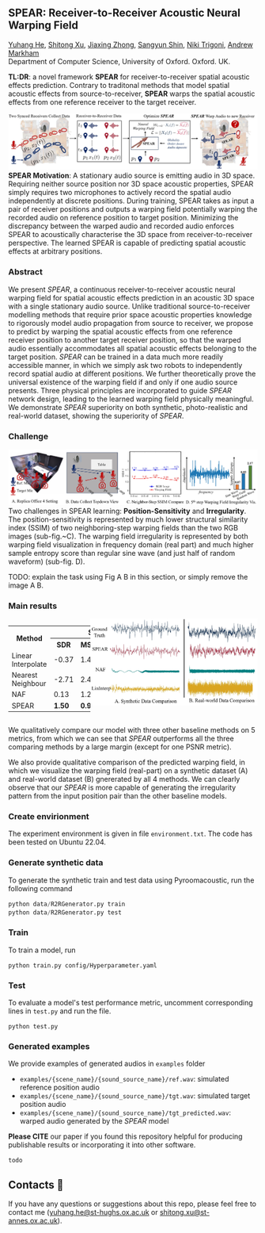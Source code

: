 ## SPEAR: Receiver-to-Receiver Acoustic Neural Warping Field

[Yuhang He](https://yuhanghe01.github.io/),
[Shitong Xu](https://github.com/xu-shitong),
[Jiaxing Zhong](https://www.cs.ox.ac.uk/people/jiaxing.zhong/),
[Sangyun Shin](https://www.cs.ox.ac.uk/people/sangyun.shin/),
[Niki Trigoni](https://www.cs.ox.ac.uk/people/niki.trigoni/),
[Andrew Markham](https://www.cs.ox.ac.uk/people/andrew.markham/)<br>
Department of Computer Science, University of Oxford. Oxford. UK.

**TL:DR**: a novel framework **SPEAR** for receiver-to-receiver spatial acoustic effects prediction. Contrary to traditonal methods that model spatial acoustic effects from source-to-receiver, **SPEAR** warps the spatial acoustic effects from one reference receiver to the target receiver.

<img src=res/SPEAR_mot.jpg></a>
**SPEAR Motivation**: A stationary audio source is emitting audio in 3D space. Requiring neither source position nor 3D space acoustic properties, SPEAR simply requires two microphones to actively record the spatial audio independently at discrete positions. During training, SPEAR takes as input a pair of receiver positions and outputs a warping field potentially warping the recorded audio on reference position to target position. Minimizing the discrepancy between the warped audio and recorded audio enforces SPEAR to acoustically characterise the 3D space from receiver-to-receiver perspective. The learned SPEAR is capable of predicting spatial acoustic effects at arbitrary positions.

### Abstract 
We present *SPEAR*, a continuous receiver-to-receiver acoustic neural warping field for spatial acoustic effects prediction in an acoustic 3D space with a single stationary audio source. Unlike traditional source-to-receiver modelling methods that require prior space acoustic properties knowledge to rigorously model audio propagation from source to receiver, we propose to predict by warping the spatial acoustic effects from one reference receiver position to another target receiver position, so that the warped audio essentially accommodates all spatial acoustic effects belonging to the target position. *SPEAR* can be trained in a data much more readily accessible manner, in which we simply ask two robots to independently record spatial audio at different positions. We further theoretically prove the universal existence of the warping field if and only if one audio source presents. Three physical principles are incorporated to guide *SPEAR* network design, leading to the learned warping field physically meaningful. We demonstrate *SPEAR* superiority on both synthetic, photo-realistic and real-world dataset, showing the superiority of *SPEAR*.

<!-- Details of the model architecture and experimental results can be found in [our paper](https://arxiv.org/abs/2312.11269). -->

### Challenge
<img src=res/warpfield_irregu_vis_v2.jpg></a>
Two challenges in SPEAR learning: **Position-Sensitivity** and **Irregularity**. The position-sensitivity is represented by much lower structural similarity index (SSIM) of two neighboring-step warping fields than the two RGB images (sub-fig.~C). The warping field irregularity is represented by both warping field visualization in frequency domain (real part) and much higher sample entropy score than regular sine wave (and just half of random waveform) (sub-fig. D).

TODO: explain the task using Fig A B in this section, or simply remove the image A B.

### Main results
<div style="display: flex; align-items: flex-start;">

  <!-- Metric section -->
  <table>
      <tr>
          <th rowspan="2">Method</th>
          <th colspan="5">Synthetic Data</th>
          <!-- <th colspan="5">Photo-Realistic Data</th> -->
          <th colspan="5">Real World Data</th>
      </tr>
      <tr>
          <th>SDR</th>
          <th>MSE</th>
          <th>PSNR</th>
          <th>SSIM</th>
          <th>PSEQ</th>
          <!-- <th>SDR</th>
          <th>MSE</th>
          <th>PSNR</th>
          <th>SSIM</th>
          <th>PSEQ</th> -->
          <th>SDR</th>
          <th>MSE</th>
          <th>PSNR</th>
          <th>SSIM</th>
          <th>PSEQ</th>
      </tr>
      <tr>
          <td>Linear Interpolate</td>
          <td>-0.37</td>
          <td>1.40</td>
          <td>14.58</td>
          <td>0.85</td>
          <td>1.65</td>
          <!-- <td>-0.94</td>
          <td>1.44</td>
          <td>14.71</td>
          <td>0.63</td>
          <td>2.16</td> -->
          <td>-1.02</td>
          <td>1.20</td>
          <td><b>14.20</b></td>
          <td>0.49</td>
          <td>1.27</td>
      </tr>
      <tr>
          <td>Nearest Neighbour</td>
          <td>-2.71</td>
          <td>2.44</td>
          <td>15.21</td>
          <td>0.83</td>
          <td>1.62</td>
          <!-- <td>-2.87</td>
          <td>2.22</td>
          <td>12.13</td>
          <td>0.64</td>
          <td>1.89</td> -->
          <td>-3.78</td>
          <td>2.27</td>
          <td>12.13</td>
          <td>0.44</td>
          <td> 1.30 </td>
      </tr>
      <tr>
          <td>NAF</td>
          <td>0.13</td>
          <td> 1.24 </td>
          <td>13.08</td>
          <td>0.86</td>
          <td>1.77</td>
          <!-- <td>  0.07</td>
          <td>1.13 </td>
          <td>14.21</td>
          <td>0.73</td>
          <td>1.92</td> -->
          <td> -0.24</td>
          <td> 1.37 </td>
          <td>13.01</td>
          <td>0.33</td>
          <td> 1.30 </td>
      </tr>
      <tr>
          <td>SPEAR</td>
          <td><b>1.50</b></td>
          <td><b>0.92</b></td>
          <td><b>15.81</b></td>
          <td><b>0.87</b></td>
          <td><b>2.47 </b></td>
          <!-- <td><b>0.66</b></td>
          <td><b>1.03</b></td>
          <td><b>14.57</b></td>
          <td><b>0.75</b></td>
          <td><b>2.18 </b></td> -->
          <td><b>-0.20</b></td>
          <td><b>1.04</b></td>
          <td>14.07</td>
          <td><b>0.75</b></td>
          <td><b>1.45</b></td>
      </tr>

  </table>​

  <!-- Visualization section -->
  <div style="margin-left: 0px;">
    <img src=res/warpfield_vis.jpg></a>
  </div>

</div>

We qualitatively compare our model with three other baseline methods on 5 metrics, from which we can see that *SPEAR* outperforms all the three comparing methods by a large margin (except for one PSNR metric). 

We also provide qualitative comparison of the predicted warping field, in which we visualize the warping field (real-part) on a synthetic dataset (A) and real-world dataset (B) gnererated by all 4 methods. We can clearly observe that our *SPEAR* is more capable of generating the irregularity pattern from the input position pair than the other baseline models. 

### Create envirionment
The experiment environment is given in file `environment.txt`. The code has been tested on Ubuntu 22.04.

### Generate synthetic data
To generate the synthetic train and test data using Pyroomacoustic, run the following command

```python
python data/R2RGenerator.py train
python data/R2RGenerator.py test
```

### Train
To train a model, run 
```shell
python train.py config/Hyperparameter.yaml
```

### Test
To evaluate a model's test performance metric, uncomment corresponding lines in `test.py` and run the file. 
```shell
python test.py
```

### Generated examples
We provide examples of generated audios in `examples` folder
- `examples/{scene_name}/{sound_source_name}/ref.wav`: simulated reference position audio
- `examples/{scene_name}/{sound_source_name}/tgt.wav`: simulated target position audio
- `examples/{scene_name}/{sound_source_name}/tgt_predicted.wav`: warped audio generated by the *SPEAR* model


<!-- ### Pretrained model
The pretrained models on all 4 scenes could be found in the `pretrained_models` folder. -->


<!-- 
### [ScanNetv2](https://kaldir.vc.in.tum.de/scannet_benchmark/semantic_instance_3d?metric=ap)

| Dataset | AP | AP_50 | Config | Checkpoint
|:-:|:-:|:-:|:-:|:-:|
| ScanNet val | 62.6 | 81.9 | [config](configs/scannetv2/spherical_mask.yaml) | [checkpoint](https://drive.google.com/file/d/1WJtBr3nxaCaGCA_z1_dpu9bISnPAoxoL/view?usp=drive_link) 
     
* December, 2023: Spherical Mask achieves state-of-the-art in ScanNet-V2 3D instance segmentation. [[Link]](https://kaldir.vc.in.tum.de/scannet_benchmark/semantic_instance_3d?metric=ap) [[Screenshot]](docs/leaderboard_2204.png)
  
For the best training result, we recommend initializing the encoder with the pretrained-weights checkpoint([Download](https://drive.google.com/file/d/1OeHRgkEkxvPkUOrFacmNUevrrAjHW6DA/view?usp=drive_link)) from [ISBNet](https://arxiv.org/abs/2303.00246). 
After downloading the pre-trained weights, please specify the path in configs/scannetv2/spherical_mask.yaml
```shell
# train 
python tools/train.py configs/scannetv2/spherical_mask.yaml --trainall --exp_name defaults
# test
python tools/test.py configs/scannetv2/spherical_mask.yaml --ckpt path_to_ckpt.pth
```
The code has been tested using torch==1.12.1 and cuda==11.3 on Ubuntu 20.04.  -->

**Please CITE** our paper if you found this repository helpful for producing publishable results or incorporating it into other software.
```bibtext
todo
```

<!-- ## Datasets :floppy_disk:

- [x] ScanNetV2 -->

<!-- ## Acknowledgements :clap:
todo -->

## Contacts :email:
If you have any questions or suggestions about this repo, please feel free to contact me (yuhang.he@st-hughs.ox.ac.uk or shitong.xu@st-annes.ox.ac.uk).



<!-- # Receiver2Receiver-Warp-Field

## Create envirionment
The experiment environment is given in file `environment.txt` 

## Generate synthetic data
To generate the synthetic train and validation data using pyroomacoustic, run the following command
```
python R2RGenerator.py train
python R2RGenerator.py val
```

## Train
To train a model, run 
```
python main_fft.py Hyperparameter_1d_fft.yaml
```




Generate the 


only need to change line 13 to 26 line, and line 88, line 119 and line 120

step_size: distance between mics, meansured in meters

audio_name: file name of source audio, file is "res/{audio_name}.wav" 

scale: times source audio by certain scale
- **change this term so that during training, the loss term `waveform_l` is between 5000 to 10000.**
- **to achieve this scale, audio waveform amplitude should mostly be at 0.1**

uncomment line 20-22 to generate train data

uncomment line 24-26 to generate validation data

line 88: define sound source

line 119-120: define mic grid

# run training
python useful_files/main_fft.py useful_files/Hyperparameter_1d_fft.yaml

## Hyperparameter_1d_fft.yaml

### important parameters
1. scene_x: 5 scene_y: 3: scene size in meters
  - **this defines the region covered by the grid feature**
2. line 16-21: NAF model
3. line 23-30: our transformer model
  - **line 17, line 24**: grid_size: [192, 8, 16], grid feature of [192, 8, 16] is used as position encoding grid. 
    - **16 correspond to x axis, 8 correspond to y axis**
  - line 30: pred_range: 16384: our model predicts 16384 length warp field, and being mirrored to get 32k length warp field
4. epoch_num: 6000: in totol, train for 6000 epoch
5. dataset_tag: "yyy": "yyy_train_data" is the training data folder, "yyy_val_data" is the validation data folder
6. line 36-37: sample_size: 3000, val_sample_size: 128: limit model to use 3000 sample for training and 128 sample for validation

## less important parameters
1. gpu: "2": using gpu node 2
2. save_epoch: 2000: save model each 2000 epoch
3. load_model: "xxx.pt": load model in initialization and train
4. scene_z: size of only used by model that predict mic with varying z. can ignore

 -->
